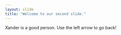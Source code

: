 ```yaml
---
layout: slide
title: "Welcome to our second slide."
---
```

Xander is a good person.
Use the left arrow to go back!
